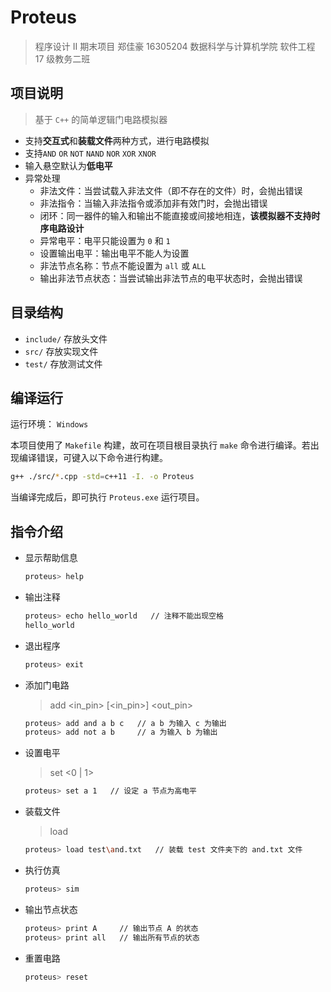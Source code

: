 # Proteus

> 程序设计 Ⅱ 期末项目 郑佳豪 16305204 数据科学与计算机学院 软件工程 17 级教务二班

## 项目说明

> 基于 `C++` 的简单逻辑门电路模拟器

- 支持**交互式**和**装载文件**两种方式，进行电路模拟
- 支持`AND` `OR` `NOT` `NAND` `NOR` `XOR` `XNOR`
- 输入悬空默认为**低电平**
- 异常处理
  - 非法文件：当尝试载入非法文件（即不存在的文件）时，会抛出错误
  - 非法指令：当输入非法指令或添加非有效门时，会抛出错误
  - 闭环：同一器件的输入和输出不能直接或间接地相连，**该模拟器不支持时序电路设计**
  - 异常电平：电平只能设置为 `0` 和 `1`
  - 设置输出电平：输出电平不能人为设置
  - 非法节点名称：节点不能设置为 `all` 或 `ALL`
  - 输出非法节点状态：当尝试输出非法节点的电平状态时，会抛出错误

## 目录结构

- `include/` 存放头文件
- `src/` 存放实现文件
- `test/` 存放测试文件

## 编译运行

运行环境： `Windows`

本项目使用了 `Makefile` 构建，故可在项目根目录执行 `make` 命令进行编译。若出现编译错误，可键入以下命令进行构建。

```bash
g++ ./src/*.cpp -std=c++11 -I. -o Proteus
```

当编译完成后，即可执行 `Proteus.exe` 运行项目。

## 指令介绍

- 显示帮助信息

  ```bash
  proteus> help
  ```

- 输出注释

  ```bash
  proteus> echo hello_world   // 注释不能出现空格
  hello_world
  ```

- 退出程序

  ```bash
  proteus> exit
  ```

- 添加门电路

  > add <gate> <in_pin> [<in_pin>] <out_pin>

  ```bash
  proteus> add and a b c   // a b 为输入 c 为输出
  proteus> add not a b     // a 为输入 b 为输出
  ```

- 设置电平

  > set <pin> <0 | 1>

  ```bash
  proteus> set a 1   // 设定 a 节点为高电平
  ```

- 装载文件

  > load <file>

  ```bash
  proteus> load test\and.txt   // 装载 test 文件夹下的 and.txt 文件
  ```

- 执行仿真

  ```bash
  proteus> sim
  ```

- 输出节点状态

  ```bash
  proteus> print A     // 输出节点 A 的状态
  proteus> print all   // 输出所有节点的状态
  ```

- 重置电路

  ```bash
  proteus> reset
  ```
